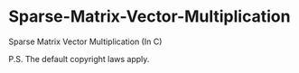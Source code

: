 # Sparse-Matrix-Vector-Multiplication
Sparse Matrix Vector Multiplication (In C)

P.S. The default copyright laws apply.
